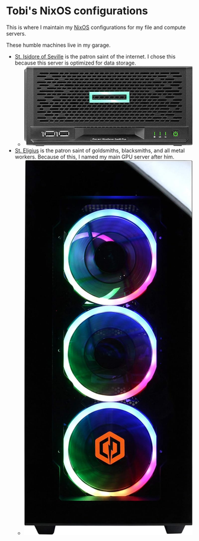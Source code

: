 # Tobi's NixOS configurations

This is where I maintain my [NixOS](https://nixos.org/) configurations for my file and compute servers.

These humble machines live in my garage.

- [St. Isidore of Seville](https://www.newadvent.org/cathen/05386a.htm) is the patron saint of the internet. I chose this because this server is optimized for data storage.
  - ![HPE MicroServer Gen10 Plus, Intel Xeon E-2224 3.4GHz](./hpe.jpg)
- [St. Eligius](https://www.newadvent.org/cathen/05386a.htm) is the patron saint of goldsmiths, blacksmiths, and all metal workers. Because of this, I named my main GPU server after him.
  - ![CyberpowerPC PC, Intel Core i7-9700K 3.6GHz, NVIDIA GeForce RTX 2070](./cppc.jpg)
